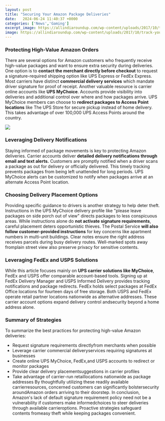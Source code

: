 ```yaml
---
layout: post
title: "Securing Your Amazon Package Deliveries"
date:   2024-06-24 11:40:37 +0000
categories: ['News','Gaming']
excerpt_image: https://allindiaroundup.com/wp-content/uploads/2017/10/track-your-amazon-order-online-delivery-status-heres-the-tutorial-to-track-amazon-courier-.jpg
image: https://allindiaroundup.com/wp-content/uploads/2017/10/track-your-amazon-order-online-delivery-status-heres-the-tutorial-to-track-amazon-courier-.jpg
---
```


### Protecting High-Value Amazon Orders
There are several options for Amazon customers who frequently receive high-value packages and want to ensure extra security during deliveries. One option is to **contact the merchant directly before checkout** to request a signature-required shipping option like UPS Express or FedEx Express. Most carriers have distinct **commercial delivery services** which mandate driver signature for proof of receipt. 
Another valuable resource is carrier online accounts like **UPS MyChoice**. Accounts provide visibility into deliveries and additional control over where and how packages arrive. UPS MyChoice members can choose to **redirect packages to Access Point locations** like The UPS Store for secure pickup instead of home delivery. This takes advantage of over 100,000 UPS Access Points around the country. 

![](https://assets3.thrillist.com/v1/image/2812269/414x310/crop;jpeg_quality=60;progressive.jpg)
### Leveraging Delivery Notifications
Staying informed of package movements is key to protecting Amazon deliveries. Carrier accounts deliver **detailed delivery notifications through email and text alerts.** Customers are promptly notified when a driver scans a package as out for delivery or officially delivered. This timely tracking prevents packages from being left unattended for long periods. UPS MyChoice alerts can be customized to notify when packages arrive at an alternate Access Point location.
### Choosing Delivery Placement Options 
Providing specific guidance to drivers is another strategy to help deter theft. Instructions in the UPS MyChoice delivery profile like "please leave packages on side porch out of view" directs packages to less conspicuous areas. While instructions alone do **not activate signature requirements**, careful placement deters opportunistic thieves. 
The Postal Service **will also follow customer-provided instructions** for key concerns like apartment numbers in multi-unit buildings. Clear notes ensure the right address receives parcels during busy delivery routes. Well-marked spots away fromplain street view also preserve privacy for sensitive contents.
### Leveraging FedEx and USPS Solutions
While this article focuses mainly on **UPS carrier solutions like MyChoice**, FedEx and USPS offer comparable account-based tools. Signing up at FedEx Delivery Manager and USPS Informed Delivery provides tracking notifications and package redirects. 
FedEx holds select packages at FedEx Office locations for fourteen days of free storage. Both USPS and FedEx operate retail partner locations nationwide as alternative addresses. These carrier account options expand delivery control andsecurity beyond a home address alone.
### Summary of Strategies 
To summarize the best practices for protecting high-value Amazon deliveries:
- Request signature requirements directlyfrom merchants when possible  
- Leverage carrier commercial deliveryservices requiring signatures at businesses
- Create online UPS MyChoice, FedEx,and USPS accounts to redirect or monitor packages
- Provide clear delivery placementsuggestions in carrier profiles 
- Take advantage of carrier-run retaillocations nationwide as package addresses
By thoughtfully utilizing these readily available carrierresources, concerned customers can significantly bolstersecurity aroundAmazon orders arriving to their doorstep.
In conclusion, Amazon's lack of default signature requirement policy need not be a vulnerability if customers make informedchoices to steer deliveries through available carrieroptions. Proactive strategies safeguard contents fromeasy theft while keeping packages convenient.